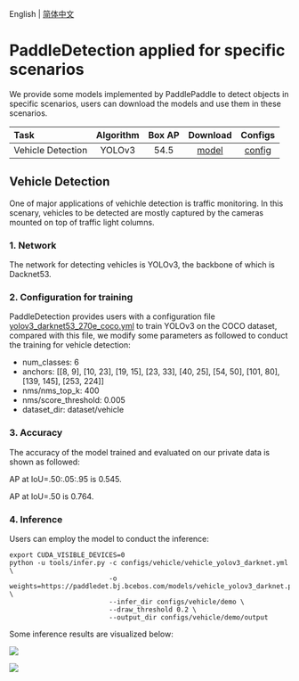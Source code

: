 English | [简体中文](README_cn.md)
# PaddleDetection applied for specific scenarios

We provide some models implemented by PaddlePaddle to detect objects in specific scenarios, users can download the models and use them in these scenarios.

| Task                 | Algorithm | Box AP | Download                                                                                | Configs |
|:---------------------|:---------:|:------:| :-------------------------------------------------------------------------------------: |:------:|
| Vehicle Detection    |  YOLOv3  |  54.5  | [model](https://paddledet.bj.bcebos.com/models/vehicle_yolov3_darknet.pdparams) | [config](https://github.com/PaddlePaddle/PaddleDetection/tree/release/2.5/configs/vehicle/vehicle_yolov3_darknet.yml) |

## Vehicle Detection

One of major applications of vehichle detection is traffic monitoring. In this scenary, vehicles to be detected are mostly captured by the cameras mounted on top of traffic light columns.

### 1. Network

The network for detecting vehicles is YOLOv3, the backbone of which is Dacknet53.

### 2. Configuration for training

PaddleDetection provides users with a configuration file [yolov3_darknet53_270e_coco.yml](https://github.com/PaddlePaddle/PaddleDetection/blob/release/2.5/configs/yolov3/yolov3_darknet53_270e_coco.yml) to train YOLOv3 on the COCO dataset, compared with this file, we modify some parameters as followed to conduct the training for vehicle detection:

* num_classes: 6
* anchors: [[8, 9], [10, 23], [19, 15], [23, 33], [40, 25], [54, 50], [101, 80], [139, 145], [253, 224]]
* nms/nms_top_k: 400
* nms/score_threshold: 0.005
* dataset_dir: dataset/vehicle

### 3. Accuracy

The accuracy of the model trained and evaluated on our private data is shown as followed:

AP at IoU=.50:.05:.95 is 0.545.

AP at IoU=.50 is 0.764.

### 4. Inference

Users can employ the model to conduct the inference:

```
export CUDA_VISIBLE_DEVICES=0
python -u tools/infer.py -c configs/vehicle/vehicle_yolov3_darknet.yml \
                         -o weights=https://paddledet.bj.bcebos.com/models/vehicle_yolov3_darknet.pdparams \
                         --infer_dir configs/vehicle/demo \
                         --draw_threshold 0.2 \
                         --output_dir configs/vehicle/demo/output
```

Some inference results are visualized below:

![](../../docs/images/VehicleDetection_001.jpeg)

![](../../docs/images/VehicleDetection_005.png)

